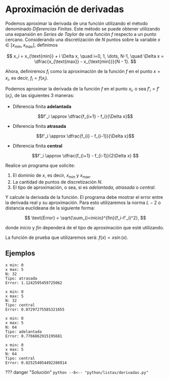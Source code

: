 # Aproximación de derivadas

Podemos aproximar la derivada de una función utilizando el método denominado *Diferencias Finitas*. Este método se puede obtener utilizando una expansión en *Series de Taylor* de una función $f$ respecto a un punto cercano. Considerando una discretización de $N$ puntos sobre la variable $x\in[x_{\text{min}}, x_{\text{max}}]$, definimos

$$
x_i = x_{\text{min}} + i \Delta x, \quad i=0, 1, \dots, N-1, \quad  \Delta x = \dfrac{x_{\text{max}} - x_{\text{min}}}{N - 1}.
$$

Ahora, definiremos $f_i$ como la aproximación de la función $f$ en el punto $x=x_i$, es decir, $f_i = f(x_i)$.

Podemos aproximar la derivada de la función $f$ en el punto $x_i$, o sea $f'_i=f'(x_i)$, de las siguientes $3$ maneras:

* Diferencia finita **adelantada**

$$f'_i \approx \dfrac{f_{i+1} - f_i}{\Delta x}$$

* Diferencia finita **atrasada**

$$f'_i \approx \dfrac{f_{i} - f_{i-1}}{\Delta x}$$

* Diferencia finita **central**

$$f'_i \approx \dfrac{f_{i+1} - f_{i-1}}{2\Delta x} $$

Realice un programa que solicite:

1. El dominio de $x$, es decir, $x_{\text{min}}$ y $x_{\text{max}}$. 
2. La cantidad de puntos de discretización $N$.
3. El tipo de aproximación, o sea, si es *adelantada*, *atrasada* o *central*.

Y calcule la derivada de la función. El programa debe mostrar el error entre la derivada real y su aproximación. Para esto utilizaremos la norma $L-2$ o distancia euclideana de la siguiente forma:

$$
\text{Error} = \sqrt{\sum_{i=inicio}^{fin}(f_i-f'_i)^2},
$$

donde $inicio$ y $fin$ dependerá de el tipo de aproximación que esté utilizando.

La función de prueba que utilizaremos será: $f(x) = x \sin (x)$.

## Ejemplos

```
x min: 0
x max: 5
N: 32
Tipo: atrasada
Error: 1.1242595459725062
```
```
x min: 0
x max: 5
N: 32
Tipo: central
Error: 0.07297275585321655
```
```
x min: 0
x max: 5
N: 64
Tipo: adelantada
Error: 0.7766862915195681
```
```
x min: 0
x max: 5
N: 64
Tipo: central
Error: 0.025254054492286914
```


??? danger "Solución"
    ```python
    --8<-- "python/listas/derivadas.py"
    ```